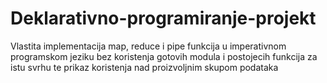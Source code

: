 # Deklarativno-programiranje-projekt
Vlastita implementacija map, reduce i pipe funkcija u imperativnom programskom jeziku bez koristenja gotovih modula i postojecih funkcija za istu svrhu te prikaz koristenja nad proizvoljnim skupom podataka
